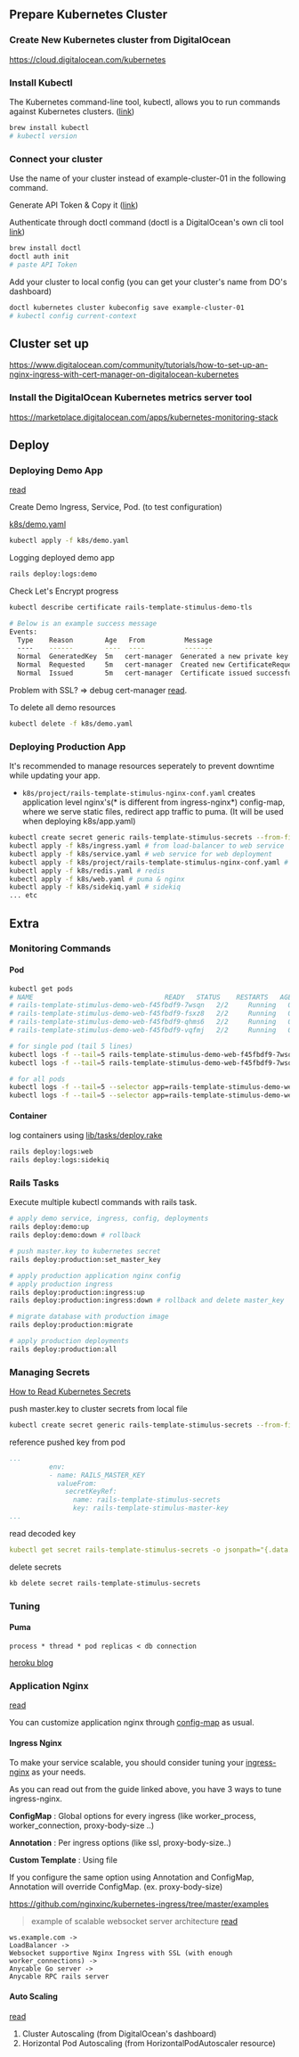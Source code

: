 ## Prepare Kubernetes Cluster

### Create New Kubernetes cluster from DigitalOcean

https://cloud.digitalocean.com/kubernetes

### Install Kubectl

The Kubernetes command-line tool, kubectl, allows you to run commands against Kubernetes clusters. ([link](https://kubernetes.io/docs/tasks/tools/install-kubectl/))
```bash
brew install kubectl
# kubectl version
```

### Connect your cluster

Use the name of your cluster instead of example-cluster-01 in the following command.

Generate API Token & Copy it ([link](https://cloud.digitalocean.com/account/api/tokens))

Authenticate through doctl command (doctl is a DigitalOcean's own cli tool [link](https://github.com/digitalocean/doctl))
```bash
brew install doctl
doctl auth init
# paste API Token
```

Add your cluster to local config (you can get your cluster's name from DO's dashboard)
```bash
doctl kubernetes cluster kubeconfig save example-cluster-01
# kubectl config current-context
```

## Cluster set up

https://www.digitalocean.com/community/tutorials/how-to-set-up-an-nginx-ingress-with-cert-manager-on-digitalocean-kubernetes

### Install the DigitalOcean Kubernetes metrics server tool

https://marketplace.digitalocean.com/apps/kubernetes-monitoring-stack

## Deploy

### Deploying Demo App

[read](https://webcloudpower.com/helm-rails-static-files-path/)

Create Demo Ingress, Service, Pod. (to test configuration)

[k8s/demo.yaml](k8s/demo.yaml)

```bash
kubectl apply -f k8s/demo.yaml
```

Logging deployed demo app

```bash
rails deploy:logs:demo
```

Check Let's Encrypt progress

```bash
kubectl describe certificate rails-template-stimulus-demo-tls

# Below is an example success message
Events:
  Type    Reason        Age   From          Message
  ----    ------        ----  ----          -------
  Normal  GeneratedKey  5m   cert-manager  Generated a new private key
  Normal  Requested     5m   cert-manager  Created new CertificateRequest resource "rails-template-stimulus-demo-tls-1514794236"
  Normal  Issued        5m   cert-manager  Certificate issued successfully
```

Problem with SSL? => debug cert-manager [read](https://cert-manager.io/docs/faq/acme/).

To delete all demo resources

```bash
kubectl delete -f k8s/demo.yaml
```

### Deploying Production App

It's recommended to manage resources seperately to prevent downtime while updating your app.

* `k8s/project/rails-template-stimulus-nginx-conf.yaml` creates application level nginx's(* is different from ingress-nginx*) config-map, where we serve static files, redirect app traffic to puma. (It will be used when deploying k8s/app.yaml)

```bash
kubectl create secret generic rails-template-stimulus-secrets --from-file=rails-template-stimulus-master-key=config/master.key # push master.key to k8s secret
kubectl apply -f k8s/ingress.yaml # from load-balancer to web service
kubectl apply -f k8s/service.yaml # web service for web deployment
kubectl apply -f k8s/project/rails-template-stimulus-nginx-conf.yaml # for web deployment's nginx
kubectl apply -f k8s/redis.yaml # redis
kubectl apply -f k8s/web.yaml # puma & nginx
kubectl apply -f k8s/sidekiq.yaml # sidekiq
... etc
```

## Extra

### Monitoring Commands

#### Pod

```bash
kubectl get pods
# NAME                                 READY   STATUS    RESTARTS   AGE
# rails-template-stimulus-demo-web-f45fbdf9-7wsqn   2/2     Running   0          18s
# rails-template-stimulus-demo-web-f45fbdf9-fsxz8   2/2     Running   0          18s
# rails-template-stimulus-demo-web-f45fbdf9-qhms6   2/2     Running   0          18s
# rails-template-stimulus-demo-web-f45fbdf9-vqfmj   2/2     Running   0          18s

# for single pod (tail 5 lines)
kubectl logs -f --tail=5 rails-template-stimulus-demo-web-f45fbdf9-7wsqn -c app
kubectl logs -f --tail=5 rails-template-stimulus-demo-web-f45fbdf9-7wsqn -c nginx

# for all pods
kubectl logs -f --tail=5 --selector app=rails-template-stimulus-demo-web -c app
kubectl logs -f --tail=5 --selector app=rails-template-stimulus-demo-web -c nginx
```

#### Container

log containers using [lib/tasks/deploy.rake](lib/tasks/deploy.rake)

```bash
rails deploy:logs:web
rails deploy:logs:sidekiq
```

### Rails Tasks

Execute multiple kubectl commands with rails task.

```bash
# apply demo service, ingress, config, deployments
rails deploy:demo:up
rails deploy:demo:down # rollback

# push master.key to kubernetes secret
rails deploy:production:set_master_key

# apply production application nginx config
# apply production ingress
rails deploy:production:ingress:up
rails deploy:production:ingress:down # rollback and delete master_key

# migrate database with production image
rails deploy:production:migrate

# apply production deployments
rails deploy:production:all
```

### Managing Secrets

[How to Read Kubernetes Secrets](https://howchoo.com/g/ywvlmgnmode/read-kubernetes-secrets)

push master.key to cluster secrets from local file

```bash
kubectl create secret generic rails-template-stimulus-secrets --from-file=rails-template-stimulus-master-key=config/master.key
```

reference pushed key from pod

```yaml
...
          env:
          - name: RAILS_MASTER_KEY
            valueFrom:
              secretKeyRef:
                name: rails-template-stimulus-secrets
                key: rails-template-stimulus-master-key
...
```

read decoded key

```yaml
kubectl get secret rails-template-stimulus-secrets -o jsonpath="{.data.rails-template-stimulus-master-key}" | base64 --decode
```

delete secrets

```bash
kb delete secret rails-template-stimulus-secrets
```

### Tuning

#### Puma

`process * thread * pod replicas < db connection`

[heroku blog](https://devcenter.heroku.com/articles/deploying-rails-applications-with-the-puma-web-server#process-count-value)

### Application Nginx

[read](https://www.digitalocean.com/community/tutorials/how-to-optimize-nginx-configuration)

You can customize application nginx through [config-map](k8s/project/rails-template-stimulus-nginx-conf.yaml) as usual.

#### Ingress Nginx

To make your service scalable, you should consider tuning your [ingress-nginx](https://kubernetes.github.io/ingress-nginx) as your needs.

As you can read out from the guide linked above, you have 3 ways to tune ingress-nginx.

**ConfigMap** : Global options for every ingress (like worker_process, worker_connection, proxy-body-size ..)

**Annotation** : Per ingress options (like ssl, proxy-body-size..)

**Custom Template** : Using file

If you configure the same option using Annotation and ConfigMap, Annotation will override ConfigMap. (ex. proxy-body-size)

https://github.com/nginxinc/kubernetes-ingress/tree/master/examples

> example of scalable websocket server architecture
[read](https://github.com/nginxinc/kubernetes-ingress/tree/master/examples/websocket)
```text
ws.example.com ->
LoadBalancer ->
Websocket supportive Nginx Ingress with SSL (with enough worker_connections) ->
Anycable Go server ->
Anycable RPC rails server
```

#### Auto Scaling

[read](https://www.digitalocean.com/docs/kubernetes/resources/autoscaling-with-hpa-ca/)

1. Cluster Autoscaling (from DigitalOcean's dashboard)
2. Horizontal Pod Autoscaling (from HorizontalPodAutoscaler resource)
